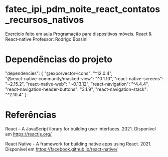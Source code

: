 # fatec_ipi_pdm_noite_react_contatos_recursos_nativos

Exercício feito em aula Programação para dispositivos móveis. React &amp; React-native
Professor: Rodrigo Bossini 

# Dependências do projeto

"dependencies": {
    "@expo/vector-icons": "^12.0.4",    
    "@react-native-community/masked-view": "^0.1.10",
    "react-native-screens": "~2.15.2",
    "react-native-web": "~0.13.12",
    "react-navigation": "^4.4.4",
    "react-navigation-header-buttons": "3.1.9",
    "react-navigation-stack": "^2.10.4"
}


# Referências

React – A JavaScript library for building user interfaces. 2021. 
Disponível em <https://reactjs.org/> 

React Native - A framework for building native apps using React. 2021. 
Disponível em <https://facebook.github.io/react-native/>
